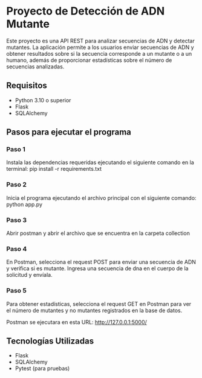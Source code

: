 # Proyecto de Detección de ADN Mutante

Este proyecto es una API REST para analizar secuencias de ADN y detectar mutantes. La aplicación permite a los usuarios enviar secuencias de ADN y obtener resultados sobre si la secuencia corresponde a un mutante o a un humano, además de proporcionar estadísticas sobre el número de secuencias analizadas.

## Requisitos

- Python 3.10 o superior
- Flask
- SQLAlchemy

## Pasos para ejecutar el programa


### Paso 1
Instala las dependencias requeridas ejecutando el siguiente comando en la terminal: pip install -r requirements.txt
### Paso 2
Inicia el programa ejecutando el archivo principal con el siguiente comando: python app.py
### Paso 3
Abrir postman y abrir el archivo que se encuentra en la carpeta collection
### Paso 4
En Postman, selecciona el request POST para enviar una secuencia de ADN y verifica si es mutante. Ingresa una secuencia de dna en el cuerpo de la solicitud y envíala.
### Paso 5
Para obtener estadísticas, selecciona el request GET en Postman para ver el número de mutantes y no mutantes registrados en la base de datos.


Postman se ejecutara en esta URL: http://127.0.0.1:5000/

## Tecnologías Utilizadas

- Flask
- SQLAlchemy
- Pytest (para pruebas)
